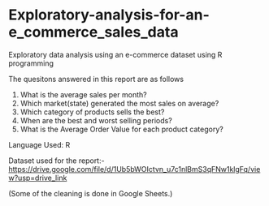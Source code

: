 # Exploratory-analysis-for-an-e_commerce_sales_data

Exploratory data analysis using an e-commerce dataset using R programming

The quesitons answered in this report are as follows
1. What is the average sales per month?
2. Which market(state) generated the most sales on average?
3. Which category of products sells the best?
4. When are the best and worst selling periods?
5. What is the Average Order Value for each product category?

Language Used: R

Dataset used for the report:- https://drive.google.com/file/d/1Ub5bWOIctvn_u7c1nlBmS3qFNw1klgFq/view?usp=drive_link

(Some of the cleaning is done in Google Sheets.)

